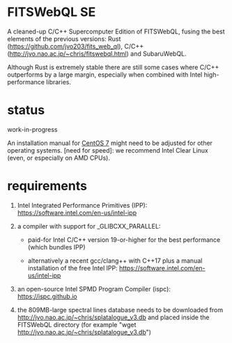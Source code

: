 # FITSWebQL SE
A cleaned-up C/C++ Supercomputer Edition of FITSWebQL, fusing the best elements of the previous versions: Rust (https://github.com/jvo203/fits_web_ql), C/C++ (http://jvo.nao.ac.jp/~chris/fitswebql.html) and SubaruWebQL.

Although Rust is extremely stable there are still some cases where C/C++ outperforms by a large margin, especially when combined with Intel high-performance libraries.

# status
work-in-progress

An installation manual for [CentOS 7](CentOS7.md) might need to be adjusted for other operating systems. [need for speed]: we recommend Intel Clear Linux (even, or especially on AMD CPUs).

# requirements
1. Intel Integrated Performance Primitives (IPP): https://software.intel.com/en-us/intel-ipp

2. a compiler with support for _GLIBCXX_PARALLEL:

    * paid-for Intel C/C++ version 19-or-higher for the best performance (which bundles IPP)

    * alternatively a recent gcc/clang++ with C++17 plus a manual installation of the free Intel IPP: https://software.intel.com/en-us/intel-ipp

3. an open-source Intel SPMD Program Compiler (ispc): https://ispc.github.io

4. the 809MB-large spectral lines database needs to be downloaded from http://jvo.nao.ac.jp/~chris/splatalogue_v3.db and placed inside the FITSWebQL directory (for example "wget http://jvo.nao.ac.jp/~chris/splatalogue_v3.db")

